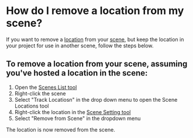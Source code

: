 # How do I remove a location from my scene?
If you want to remove a [location]() from your [scene](), but keep the location in your project for use in another scene, follow the steps below.

## To remove a location from your scene, assuming you've hosted a location in the scene:

1. Open the [Scenes List tool]()
2. Right-click the scene
3. Select "Track Locatiosn" in the drop down menu to open the Scene Locations tool
4. Right-click the location in the [Scene Setting tool]()
5. Select "Remove from Scene" in the dropdown menu

The location is now removed from the scene. 